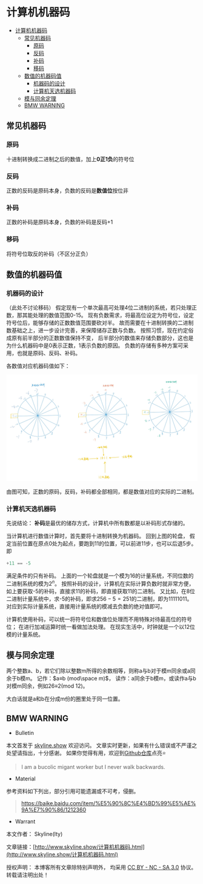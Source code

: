 # 计算机机器码

<!-- @import "[TOC]" {cmd="toc" depthFrom=1 depthTo=6 orderedList=false} -->

<!-- code_chunk_output -->

- [计算机机器码](#计算机机器码)
  - [常见机器码](#常见机器码)
    - [原码](#原码)
    - [反码](#反码)
    - [补码](#补码)
    - [移码](#移码)
  - [数值的机器码值](#数值的机器码值)
    - [机器码的设计](#机器码的设计)
    - [计算机天选机器码](#计算机天选机器码)
  - [模与同余定理](#模与同余定理)
  - [BMW WARNING](#bmw-warning)

<!-- /code_chunk_output -->

## 常见机器码

### 原码

十进制转换成二进制之后的数值，加上**0正1负**的符号位

### 反码

正数的反码是原码本身，负数的反码是**数值位**按位非

### 补码

正数的补码是原码本身，负数的补码是反码+1

### 移码

将符号位取反的补码（不区分正负）


## 数值的机器码值

### 机器码的设计

（此处不讨论移码）
假定现有一个单次最高可处理4位二进制的系统，若只处理正数，那其能处理的数值范围0-15。
现有负数需求，将最高位设定为符号位，设定符号位后，能够存储的正数数值范围要砍对半。
故而需要在十进制转换的二进制数基础之上，进一步设计完善，来保障储存正数与负数。
按照习惯，现在约定俗成原有前半部分的正数数值保持不变，
后半部分的数值来存储负数部分，这也是为什么机器码中是0表示正数，1表示负数的原因。
负数的存储有多种方案可采用，也就是原码、反码、补码。

各数值对应机器码值如下：

![计算机机器码20230223171340](https://raw.githubusercontent.com/skylinety/blog-pics/master/imgs/%E8%AE%A1%E7%AE%97%E6%9C%BA%E6%9C%BA%E5%99%A8%E7%A0%8120230223171340.png)

由图可知，正数的原码，反码，补码都全部相同，都是数值对应的实际的二进制。

### 计算机天选机器码

先说结论：
**补码**是最优的储存方式，计算机中所有数都是以补码形式存储的。

当计算机进行数值计算时，首先要将十进制转换为机器码。
回到上图的轮盘，
假定当前位置在原点0处为起点，要跑到11的位置，可以前进11步，也可以后退5步。
即
```jsx
+11 == -5
```
满足条件的只有补码。
上面的一个轮盘就是一个模为16的计量系统，不同位数的二进制系统的模为$2^n$。
按照补码的设计，计算机在实际计算负数时就非常方便，
如上要获取-5的补码，直接求11的补码，即直接获取11的二进制。
又比如，在8位二进制计量系统中，求-5的补码，即求$256 - 5 = 251$的二进制，即为11111011。
对应到实际计量系统，直接用计量系统的模减去负数的绝对值即可。

计算机使用补码，可以统一将符号位和数值位处理而不用特殊对待最高位的符号位；
在进行加减运算时统一看做加法处理。
在现实生活中，时钟就是一个以12位模的计量系统。

## 模与同余定理

两个整数a、b，若它们除以整数m所得的余数相等，则称a与b对于模m同余或a同余于b模m。
记作：$a≡b (mod\space m)$，
读作：a同余于b模m，或读作a与b对模m同余，例如26≡2(mod 12)。

大白话就是a和b在分成m份的圈里处于同一位置。

## BMW WARNING

- Bulletin

本文首发于 [skyline.show](http://www.skyline.show) 欢迎访问。
文章实时更新，如果有什么错误或不严谨之处望请指出，十分感谢。
如果你觉得有用，欢迎到[Github仓库](https://github.com/skylinety/Blog)点亮⭐️


> I am a bucolic migant worker but I never walk backwards.

- Material

参考资料如下列出，部分引用可能遗漏或不可考，侵删。

>  https://baike.baidu.com/item/%E5%90%8C%E4%BD%99%E5%AE%9A%E7%90%86/1212360

- Warrant

本文作者： Skyline(lty)

文章链接：[http://www.skyline.show/计算机机器码.html](http://www.skyline.show/计算机机器码.html)

授权声明： 本博客所有文章除特别声明外， 均采用 [CC BY - NC - SA 3.0](https://creativecommons.org/licenses/by-nc-sa/3.0/deed.zh) 协议。 转载请注明出处！
